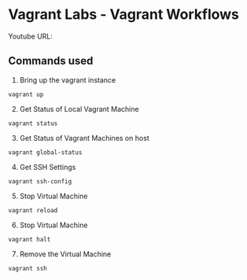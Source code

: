 # Vagrant Labs - Vagrant Workflows

Youtube URL: 



## Commands used
1. Bring up the vagrant instance
``` shell
vagrant up
```
2. Get Status of Local Vagrant Machine
``` shell
vagrant status
```

3. Get Status of Vagrant Machines on host
``` shell
vagrant global-status
```

4. Get SSH Settings
``` shell
vagrant ssh-config
```

5. Stop Virtual Machine
``` shell
vagrant reload
```

6. Stop Virtual Machine
``` shell
vagrant halt
```

7. Remove the Virtual Machine
``` shell
vagrant ssh
```
